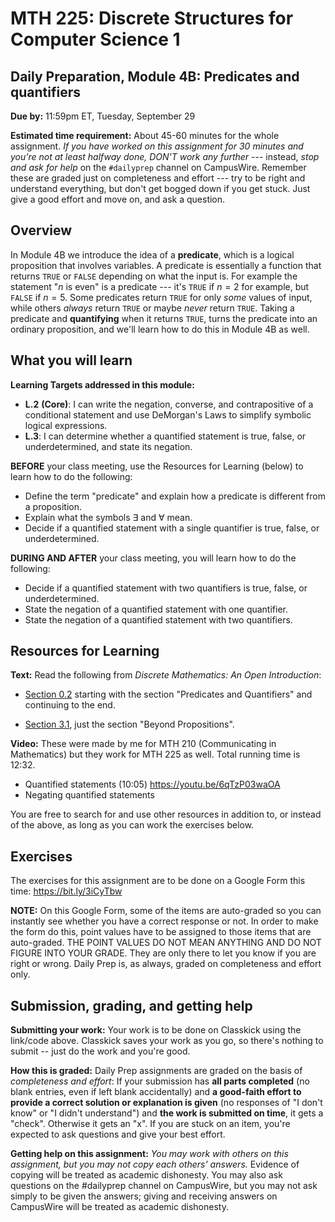 # MTH 225: Discrete Structures for Computer Science 1 

## Daily Preparation, Module 4B: Predicates and quantifiers

**Due by:** 11:59pm ET, Tuesday, September 29

**Estimated time requirement:** About 45-60 minutes for the whole assignment. *If you have worked on this assignment for 30 minutes and you're not at least halfway done, DON'T work any further* --- instead, *stop and ask for help* on the `#dailyprep` channel on CampusWire. Remember these are graded just on completeness and effort --- try to be right and understand everything, but don't get bogged down if you get stuck. Just give a good effort and move on, and ask a question. 



## Overview 

In Module 4B we introduce the idea of a **predicate**, which is a logical proposition that involves variables. A predicate is essentially a function that returns `TRUE` or `FALSE` depending on what the input is. For example the statement "$n$ is even" is a predicate --- it's `TRUE` if $n=2$ for example, but `FALSE` if $n = 5$. Some predicates return `TRUE` for only *some* values of input, while others *always* return `TRUE` or maybe *never* return `TRUE`. Taking a predicate and **quantifying** when it returns `TRUE`, turns the predicate into an ordinary proposition, and we'll learn how to do this in Module 4B as well. 

## What you will learn 

**Learning Targets addressed in this module:** 

  + **L.2** **(Core)**: I can write the negation, converse, and contrapositive of a conditional statement and use DeMorgan's Laws to simplify symbolic logical expressions. 
  + **L.3**: I can determine whether a quantified statement is true, false, or underdetermined, and state its negation. 

**BEFORE** your class meeting, use the Resources for Learning (below) to learn how to do the following: 

- Define the term "predicate" and explain how a predicate is different from a proposition. 
- Explain what the symbols $\exists$ and $\forall$ mean. 
- Decide if a quantified statement with a single quantifier is true, false, or underdetermined.

**DURING AND AFTER** your class meeting, you will learn how to do the following: 

- Decide if a quantified statement with two quantifiers is true, false, or underdetermined.
- State the negation of a quantified statement with one quantifier. 
- State the negation of a quantified statement with two quantifiers. 

## Resources for Learning

**Text:** Read the following from *Discrete Mathematics: An Open Introduction*: 

- [Section 0.2](http://discrete.openmathbooks.org/dmoi3/sec_intro-statements.html) starting with the section "Predicates and Quantifiers" and continuing to the end. 

- [Section 3.1](http://discrete.openmathbooks.org/dmoi3/sec_propositional.html), just the section "Beyond Propositions". 

**Video:** These were made by me for MTH 210 (Communicating in Mathematics) but they work for MTH 225 as well. Total running time is 12:32. 

- Quantified statements (10:05) https://youtu.be/6qTzP03waOA 
- Negating quantified statements 

You are free to search for and use other resources in addition to, or instead of the above, as long as you can work the exercises below.



## Exercises

The exercises for this assignment are to be done on a Google Form this time: https://bit.ly/3iCyTbw 

**NOTE:** On this Google Form, some of the items are auto-graded so you can instantly see whether you have a correct response or not. In order to make the form do this, point values have to be assigned to those items that are auto-graded. THE POINT VALUES DO NOT MEAN ANYTHING AND DO NOT FIGURE INTO YOUR GRADE. They are only there to let you know if you are right or wrong. Daily Prep is, as always, graded on completeness and effort only. 

## Submission, grading, and getting help 

**Submitting your work:** Your work is to be done on Classkick using the link/code above. Classkick saves your work as you go, so there's nothing to submit -- just do the work and you're good. 

**How this is graded:** Daily Prep assignments are graded on the basis of *completeness and effort*: If your submission has **all parts completed** (no blank entries, even if left blank accidentally) and **a good-faith effort to provide a correct solution or explanation is given** (no responses of "I don't know" or "I didn't understand") and **the work is submitted on time**, it gets a "check". Otherwise it gets an "x". If you are stuck on an item, you're expected to ask questions and give your best effort.  

**Getting help on this assignment:** *You may work with others on this assignment, but you may not copy each others' answers.* Evidence of copying will be treated as academic dishonesty. You may also ask questions on the #dailyprep channel on CampusWire, but you may not ask simply to be given the answers; giving and receiving answers on CampusWire will be treated as academic dishonesty.
<!--stackedit_data:
eyJoaXN0b3J5IjpbMTQ1NzY2MjY2OSw4ODUzMjI1NTgsLTUxNj
g2NzMsMTY1NDc3ODEzMSw2ODU0NDI5MDRdfQ==
-->